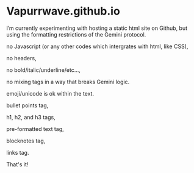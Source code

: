 # Vapurrwave.github.io
I’m currently experimenting with hosting a static html site on Github, but using the formatting restrictions of the Gemini protocol. 

no Javascript (or any other codes which intergrates with html, like CSS), 

no headers, 

no bold/italic/underline/etc…, 

no mixing tags in a way that breaks Gemini logic.

emoji/unicode is ok within the text.

bullet points tag, 

h1, h2, and h3 tags, 

pre-formatted text tag, 

blocknotes tag, 

links tag.

That's it!

